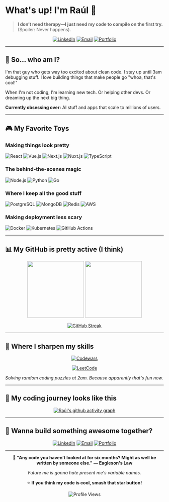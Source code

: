 # What's up! I'm Raúl 👋

>  **I don’t need therapy—I just need my code to compile on the first try.** (Spoiler: Never happens).

<div align="center">

[![LinkedIn](https://img.shields.io/badge/LinkedIn-Let's_be_friends-0077B5?style=flat-square&logo=linkedin&logoColor=white)](https://www.linkedin.com/in/raúl-altamirano-lozano-954281247/)
[![Email](https://img.shields.io/badge/Email-Hit_me_up-D14836?style=flat-square&logo=gmail&logoColor=white)](mailto:altamirano.developer@gmail.com)
[![Portfolio](https://img.shields.io/badge/Portfolio-Check_this_out-4285F4?style=flat-square&logo=google-chrome&logoColor=white)](https://github.com/RaulAltamirano/my-portfolio)

</div>

---

## 🤔 So... who am I?

I'm that guy who gets way too excited about clean code. I stay up until 3am debugging stuff. I love building things that make people go "whoa, that's cool!" 

When I'm not coding, I'm learning new tech. Or helping other devs. Or dreaming up the next big thing.

**Currently obsessing over:** AI stuff and apps that scale to millions of users.

---

## 🎮 My Favorite Toys

### **Making things look pretty**
![React](https://img.shields.io/badge/React-20232A?style=flat-square&logo=react&logoColor=61DAFB)
![Vue.js](https://img.shields.io/badge/Vue.js-35495E?style=flat-square&logo=vue.js&logoColor=4FC08D)
![Next.js](https://img.shields.io/badge/Next.js-000000?style=flat-square&logo=next.js&logoColor=white)
![Nuxt.js](https://img.shields.io/badge/Nuxt.js-00DC82?style=flat-square&logo=nuxt.js&logoColor=white)
![TypeScript](https://img.shields.io/badge/TypeScript-007ACC?style=flat-square&logo=typescript&logoColor=white)

### **The behind-the-scenes magic**
![Node.js](https://img.shields.io/badge/Node.js-43853D?style=flat-square&logo=node.js&logoColor=white)
![Python](https://img.shields.io/badge/Python-3776AB?style=flat-square&logo=python&logoColor=white)
![Go](https://img.shields.io/badge/Go-00ADD8?style=flat-square&logo=go&logoColor=white)

### **Where I keep all the good stuff**
![PostgreSQL](https://img.shields.io/badge/PostgreSQL-316192?style=flat-square&logo=postgresql&logoColor=white)
![MongoDB](https://img.shields.io/badge/MongoDB-4EA94B?style=flat-square&logo=mongodb&logoColor=white)
![Redis](https://img.shields.io/badge/Redis-DC382D?style=flat-square&logo=redis&logoColor=white)
![AWS](https://img.shields.io/badge/AWS-232F3E?style=flat-square&logo=amazon-aws&logoColor=white)

### **Making deployment less scary**
![Docker](https://img.shields.io/badge/Docker-2496ED?style=flat-square&logo=docker&logoColor=white)
![Kubernetes](https://img.shields.io/badge/Kubernetes-326CE5?style=flat-square&logo=kubernetes&logoColor=white)
![GitHub Actions](https://img.shields.io/badge/GitHub_Actions-2088FF?style=flat-square&logo=github-actions&logoColor=white)

---

## 📊 My GitHub is pretty active (I think)

<div align="center">

<img height="180em" src="https://github-readme-stats.vercel.app/api?username=RaulAltamirano&show_icons=true&theme=tokyonight&include_all_commits=true&count_private=true&hide_border=true"/>
<img height="180em" src="https://github-readme-stats.vercel.app/api/top-langs/?username=RaulAltamirano&layout=compact&langs_count=8&theme=tokyonight&hide_border=true"/>

</div>

<div align="center">

[![GitHub Streak](https://github-readme-streak-stats.herokuapp.com/?user=RaulAltamirano&theme=tokyonight&hide_border=true)](https://git.io/streak-stats)

</div>

---

## 🥷 Where I sharpen my skills

<div align="center">

[![Codewars](https://www.codewars.com/users/lPacman/badges/large)](https://www.codewars.com/users/lPacman)

[![LeetCode](https://img.shields.io/badge/LeetCode-Challenge_Accepted-FFA116?style=for-the-badge&logo=leetcode&logoColor=white)](https://leetcode.com/RaulAltamirano)

</div>

*Solving random coding puzzles at 2am. Because apparently that's fun now.*

---

## 🌊 My coding journey looks like this

<div align="center">

[![Raúl's github activity graph](https://github-readme-activity-graph.vercel.app/graph?username=RaulAltamirano&theme=tokyo-night&hide_border=true)](https://github.com/ashutosh00710/github-readme-activity-graph)

</div>

---

## 🚀 Wanna build something awesome together?

<div align="center">

[![LinkedIn](https://img.shields.io/badge/LinkedIn-Let's_connect-0077B5?style=for-the-badge&logo=linkedin&logoColor=white)](https://www.linkedin.com/in/raúl-altamirano-lozano-954281247/)
[![Email](https://img.shields.io/badge/Gmail-Send_me_a_message-D14836?style=for-the-badge&logo=gmail&logoColor=white)](mailto:altamirano.developer@gmail.com)
[![Portfolio](https://img.shields.io/badge/Portfolio-See_what_I've_built-4285F4?style=for-the-badge&logo=google-chrome&logoColor=white)](https://github.com/RaulAltamirano/my-portfolio)

</div>

---

<div align="center">

**🎪 "Any code you haven't looked at for six months? Might as well be written by someone else." — Eagleson's Law**

*Future me is gonna hate present me's variable names.*

⭐ **If you think my code is cool, smash that star button!**

![Profile Views](https://komarev.com/ghpvc/?username=RaulAltamirano&color=brightgreen&style=flat-square&label=People_who_stalked_my_profile)

</div>
